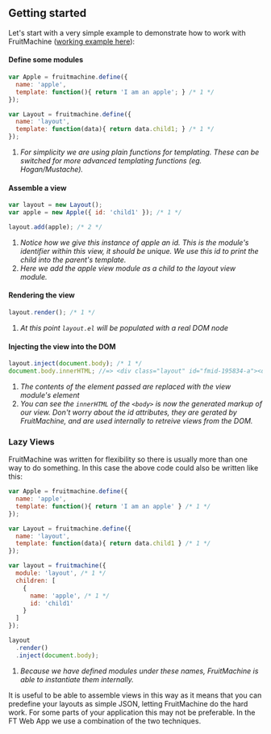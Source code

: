 ## Getting started

Let's start with a very simple example to demonstrate how to work with FruitMachine ([working example here](http://wilsonpage.github.io/fruitmachine/examples/getting-started)):

#### Define some modules

```js
var Apple = fruitmachine.define({
  name: 'apple',
  template: function(){ return 'I am an apple'; } /* 1 */
});

var Layout = fruitmachine.define({
  name: 'layout',
  template: function(data){ return data.child1; } /* 1 */
});
```

1. *For simplicity we are using plain functions for templating. These can be switched for more advanced templating functions (eg. Hogan/Mustache).*

#### Assemble a view

```js
var layout = new Layout();
var apple = new Apple({ id: 'child1' }); /* 1 */

layout.add(apple); /* 2 */
```

1. *Notice how we give this instance of apple an id. This is the module's identifier within this view, it should be unique. We use this id to print the child into the parent's template.*
2. *Here we add the apple view module as a child to the layout view module.*

#### Rendering the view

```js
layout.render(); /* 1 */
```

1. *At this point `layout.el` will be populated with a real DOM node*

#### Injecting the view into the DOM

```js
layout.inject(document.body); /* 1 */
document.body.innerHTML; //=> <div class="layout" id="fmid-195834-a"><div class="apple" id="fmid-243252-a">I am an apple</div></div> /* 2 */
```

1. *The contents of the element passed are replaced with the view module's element*
2. *You can see the `innerHTML` of the `<body>` is now the generated markup of our view. Don't worry about the id attributes, they are gerated by FruitMachine, and are used internally to retreive views from the DOM.*

### Lazy Views

FruitMachine was written for flexibility so there is usually more than one way to do something. In this case the above code could also be written like this:

```js
var Apple = fruitmachine.define({
  name: 'apple',
  template: function(){ return 'I am an apple' } /* 1 */
});

var Layout = fruitmachine.define({
  name: 'layout',
  template: function(data){ return data.child1 } /* 1 */
});
```


```js
var layout = fruitmachine({
  module: 'layout', /* 1 */
  children: [
    {
      name: 'apple', /* 1 */
      id: 'child1'
    }
  ]
});

layout
  .render()
  .inject(document.body);
```

1. *Because we have defined modules under these names, FruitMachine is able to instantiate them internally.*

It is useful to be able to assemble views in this way as it means that you can predefine your layouts as simple JSON, letting FruitMachine do the hard work. For some parts of your application this may not be preferable. In the FT Web App we use a combination of the two techniques.
